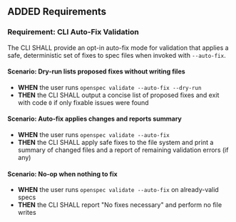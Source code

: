 ## ADDED Requirements

### Requirement: CLI Auto-Fix Validation
The CLI SHALL provide an opt-in auto-fix mode for validation that applies a safe, deterministic set of fixes to spec files when invoked with `--auto-fix`.

#### Scenario: Dry-run lists proposed fixes without writing files
- **WHEN** the user runs `openspec validate --auto-fix --dry-run`
- **THEN** the CLI SHALL output a concise list of proposed fixes and exit with code `0` if only fixable issues were found

#### Scenario: Auto-fix applies changes and reports summary
- **WHEN** the user runs `openspec validate --auto-fix`
- **THEN** the CLI SHALL apply safe fixes to the file system and print a summary of changed files and a report of remaining validation errors (if any)

#### Scenario: No-op when nothing to fix
- **WHEN** the user runs `openspec validate --auto-fix` on already-valid specs
- **THEN** the CLI SHALL report "No fixes necessary" and perform no file writes
